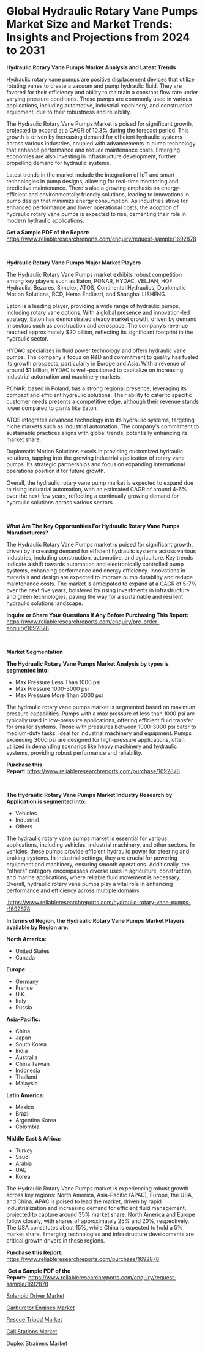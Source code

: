 <p><h1>Global Hydraulic Rotary Vane Pumps Market Size and Market Trends: Insights and Projections from 2024 to 2031</h1></p><p><strong>Hydraulic Rotary Vane Pumps Market Analysis and Latest Trends</strong></p>
<p><p>Hydraulic rotary vane pumps are positive displacement devices that utilize rotating vanes to create a vacuum and pump hydraulic fluid. They are favored for their efficiency and ability to maintain a constant flow rate under varying pressure conditions. These pumps are commonly used in various applications, including automotive, industrial machinery, and construction equipment, due to their robustness and reliability.</p><p>The Hydraulic Rotary Vane Pumps Market is poised for significant growth, projected to expand at a CAGR of 10.3% during the forecast period. This growth is driven by increasing demand for efficient hydraulic systems across various industries, coupled with advancements in pump technology that enhance performance and reduce maintenance costs. Emerging economies are also investing in infrastructure development, further propelling demand for hydraulic systems.</p><p>Latest trends in the market include the integration of IoT and smart technologies in pump designs, allowing for real-time monitoring and predictive maintenance. There's also a growing emphasis on energy-efficient and environmentally friendly solutions, leading to innovations in pump design that minimize energy consumption. As industries strive for enhanced performance and lower operational costs, the adoption of hydraulic rotary vane pumps is expected to rise, cementing their role in modern hydraulic applications.</p></p>
<p><strong>Get a Sample PDF of the Report:&nbsp;</strong> <a href="https://www.reliableresearchreports.com/enquiry/request-sample/1692878?utm_campaign=3&utm_medium=2&utm_source=Github&utm_content=ia&utm_term=20102024&utm_id=hydraulic-rotary-vane-pumps">https://www.reliableresearchreports.com/enquiry/request-sample/1692878</a></p>
<p>&nbsp;</p>
<p><strong>Hydraulic Rotary Vane Pumps Major Market Players</strong></p>
<p><p>The Hydraulic Rotary Vane Pumps market exhibits robust competition among key players such as Eaton, PONAR, HYDAC, VELJAN, HOF Hydraulic, Bezares, Simplex, ATOS, Continental Hydraulics, Duplomatic Motion Solutions, RCD, Hema Endüstri, and Shanghai LISHENG. </p><p>Eaton is a leading player, providing a wide range of hydraulic pumps, including rotary vane options. With a global presence and innovation-led strategy, Eaton has demonstrated steady market growth, driven by demand in sectors such as construction and aerospace. The company’s revenue reached approximately $20 billion, reflecting its significant footprint in the hydraulic sector.</p><p>HYDAC specializes in fluid power technology and offers hydraulic vane pumps. The company's focus on R&D and commitment to quality has fueled its growth prospects, particularly in Europe and Asia. With a revenue of around $1 billion, HYDAC is well-positioned to capitalize on increasing industrial automation and machinery markets.</p><p>PONAR, based in Poland, has a strong regional presence, leveraging its compact and efficient hydraulic solutions. Their ability to cater to specific customer needs presents a competitive edge, although their revenue stands lower compared to giants like Eaton.</p><p>ATOS integrates advanced technology into its hydraulic systems, targeting niche markets such as industrial automation. The company's commitment to sustainable practices aligns with global trends, potentially enhancing its market share.</p><p>Duplomatic Motion Solutions excels in providing customized hydraulic solutions, tapping into the growing industrial application of rotary vane pumps. Its strategic partnerships and focus on expanding international operations position it for future growth.</p><p>Overall, the hydraulic rotary vane pump market is expected to expand due to rising industrial automation, with an estimated CAGR of around 4-6% over the next few years, reflecting a continually growing demand for hydraulic solutions across various sectors.</p></p>
<p>&nbsp;</p>
<p><strong>What Are The Key Opportunities For Hydraulic Rotary Vane Pumps Manufacturers?</strong></p>
<p><p>The Hydraulic Rotary Vane Pumps market is poised for significant growth, driven by increasing demand for efficient hydraulic systems across various industries, including construction, automotive, and agriculture. Key trends indicate a shift towards automation and electronically controlled pump systems, enhancing performance and energy efficiency. Innovations in materials and design are expected to improve pump durability and reduce maintenance costs. The market is anticipated to expand at a CAGR of 5-7% over the next five years, bolstered by rising investments in infrastructure and green technologies, paving the way for a sustainable and resilient hydraulic solutions landscape.</p></p>
<p><strong>Inquire or Share Your Questions If Any Before Purchasing This Report:</strong> <a href="https://www.reliableresearchreports.com/enquiry/pre-order-enquiry/1692878?utm_campaign=3&utm_medium=2&utm_source=Github&utm_content=ia&utm_term=20102024&utm_id=hydraulic-rotary-vane-pumps">https://www.reliableresearchreports.com/enquiry/pre-order-enquiry/1692878</a></p>
<p>&nbsp;</p>
<p><strong>Market Segmentation</strong></p>
<p><strong>The Hydraulic Rotary Vane Pumps Market Analysis by types is segmented into:</strong></p>
<p><ul><li>Max Pressure Less Than 1000 psi</li><li>Max Pressure 1000-3000 psi</li><li>Max Pressure More Than 3000 psi</li></ul></p>
<p><p>The hydraulic rotary vane pumps market is segmented based on maximum pressure capabilities. Pumps with a max pressure of less than 1000 psi are typically used in low-pressure applications, offering efficient fluid transfer for smaller systems. Those with pressures between 1000-3000 psi cater to medium-duty tasks, ideal for industrial machinery and equipment. Pumps exceeding 3000 psi are designed for high-pressure applications, often utilized in demanding scenarios like heavy machinery and hydraulic systems, providing robust performance and reliability.</p></p>
<p><strong>Purchase this Report:&nbsp;</strong><a href="https://www.reliableresearchreports.com/purchase/1692878?utm_campaign=3&utm_medium=2&utm_source=Github&utm_content=ia&utm_term=20102024&utm_id=hydraulic-rotary-vane-pumps">https://www.reliableresearchreports.com/purchase/1692878</a></p>
<p>&nbsp;</p>
<p><strong>The Hydraulic Rotary Vane Pumps Market Industry Research by Application is segmented into:</strong></p>
<p><ul><li>Vehicles</li><li>Industrial</li><li>Others</li></ul></p>
<p><p>The hydraulic rotary vane pumps market is essential for various applications, including vehicles, industrial machinery, and other sectors. In vehicles, these pumps provide efficient hydraulic power for steering and braking systems. In industrial settings, they are crucial for powering equipment and machinery, ensuring smooth operations. Additionally, the "others" category encompasses diverse uses in agriculture, construction, and marine applications, where reliable fluid movement is necessary. Overall, hydraulic rotary vane pumps play a vital role in enhancing performance and efficiency across multiple domains.</p></p>
<p><a href="https://www.reliableresearchreports.com/hydraulic-rotary-vane-pumps-r1692878?utm_campaign=3&utm_medium=2&utm_source=Github&utm_content=ia&utm_term=20102024&utm_id=hydraulic-rotary-vane-pumps">&nbsp;https://www.reliableresearchreports.com/hydraulic-rotary-vane-pumps-r1692878</a></p>
<p><strong>In terms of Region, the Hydraulic Rotary Vane Pumps Market Players available by Region are:</strong></p>
<p>
    <p> <strong> North America: </strong>
        <ul>
            <li>United States</li>
            <li>Canada</li>
        </ul>
        </p> 
    <p> <strong> Europe: </strong>
        <ul>
            <li>Germany</li>
            <li>France</li>
            <li>U.K.</li>
            <li>Italy</li>
            <li>Russia</li>
        </ul>
        </p> 
    <p> <strong> Asia-Pacific: </strong>
        <ul>
            <li>China</li>
            <li>Japan</li>
            <li>South Korea</li>
            <li>India</li>
            <li>Australia</li>
            <li>China Taiwan</li>
            <li>Indonesia</li>
            <li>Thailand</li>
            <li>Malaysia</li>
        </ul>
        </p> 
    <p> <strong> Latin America: </strong>
        <ul>
            <li>Mexico</li>
            <li>Brazil</li>
            <li>Argentina Korea</li>
            <li>Colombia</li>
        </ul>
        </p> 
    <p> <strong> Middle East & Africa: </strong>
        <ul>
            <li>Turkey</li>
            <li>Saudi</li>
            <li>Arabia</li>
            <li>UAE</li>
            <li>Korea</li>
        </ul>
    </p>
    </p>
<p><p>The Hydraulic Rotary Vane Pumps market is experiencing robust growth across key regions: North America, Asia-Pacific (APAC), Europe, the USA, and China. APAC is poised to lead the market, driven by rapid industrialization and increasing demand for efficient fluid management, projected to capture around 35% market share. North America and Europe follow closely, with shares of approximately 25% and 20%, respectively. The USA constitutes about 15%, while China is expected to hold a 5% market share. Emerging technologies and infrastructure developments are critical growth drivers in these regions.</p></p>
<p><strong>Purchase this Report: </strong><a href="https://www.reliableresearchreports.com/purchase/1692878?utm_campaign=3&utm_medium=2&utm_source=Github&utm_content=ia&utm_term=20102024&utm_id=hydraulic-rotary-vane-pumps">https://www.reliableresearchreports.com/purchase/1692878</a></p>
<p>&nbsp;<strong>Get a Sample PDF of the Report:&nbsp;&nbsp;</strong><a href="https://www.reliableresearchreports.com/enquiry/request-sample/1692878?utm_campaign=3&utm_medium=2&utm_source=Github&utm_content=ia&utm_term=20102024&utm_id=hydraulic-rotary-vane-pumps">https://www.reliableresearchreports.com/enquiry/request-sample/1692878</a></p>
<p><strong></strong></p>
<p><p><a href="https://www.linkedin.com/pulse/global-solenoid-driver-industry-analysis-share-growth-trends-xy2de?utm_campaign=3&utm_medium=2&utm_source=Github&utm_content=ia&utm_term=20102024&utm_id=hydraulic-rotary-vane-pumps">Solenoid Driver Market</a></p><p><a href="https://issuu.com/reportprime-2/docs/carburetor-engines-market-size-2030_c3859789e8f9b9?utm_campaign=3&utm_medium=2&utm_source=Github&utm_content=ia&utm_term=20102024&utm_id=hydraulic-rotary-vane-pumps">Carburetor Engines Market</a></p><p><a href="https://www.linkedin.com/pulse/rescue-tripod-market-outlook-current-assessment-future-tj1se?utm_campaign=3&utm_medium=2&utm_source=Github&utm_content=ia&utm_term=20102024&utm_id=hydraulic-rotary-vane-pumps">Rescue Tripod Market</a></p><p><a href="https://issuu.com/reportprime-2/docs/call-stations-market-size-2030.pptx_de0a44b70ec0b0?utm_campaign=3&utm_medium=2&utm_source=Github&utm_content=ia&utm_term=20102024&utm_id=hydraulic-rotary-vane-pumps">Call Stations Market</a></p><p><a href="https://github.com/michaelhall412/Market-Research-Report-List-1/blob/main/duplex-strainers-market.md?utm_campaign=3&utm_medium=2&utm_source=Github&utm_content=ia&utm_term=20102024&utm_id=hydraulic-rotary-vane-pumps">Duplex Strainers Market</a></p></p>